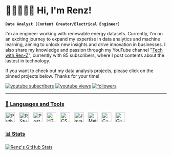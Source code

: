 <!-- Bio -->
# 👨‍💻👨🏻‍🔬 Hi, I'm Renz!

**`Data Analyst (Content Creator/Electrical Engineer)`**

I'm an engineer working with renewable energy datasets. Currently, I'm on an exciting journey to expand my expertise in data analytics and machine learning, aiming to unlock new insights and drive innovation in businesses. I also share my knowledge and passion through my YouTube channel "[Tech with Ren-Z](https://www.youtube.com/channel/UCsDobvS6DS9Yk1KJHd8K22A)", currently with 85 subscribers, where I post contents about the lastest in technology.

If you want to check out my data analysis projects, please click on the pinned projects below. Thanks for your time!

   <p align="left">
      <a href="https://www.youtube.com/TechwithRen-Z?sub_confirmation=1">
         <img alt="youtube subscribers" title="Subscribe to my YouTube channel" src="https://custom-icon-badges.demolab.com/youtube/channel/subscribers/UCsDobvS6DS9Yk1KJHd8K22A?color=%23E05D44&label=SUBSCRIBE&logo=video&logoColor=white&style=for-the-badge&labelColor=CE4630"/></a> 
      <a href="https://www.youtube.com/c/TechwithRen-Z">
         <img alt="youtube views" title="YouTube views" src="https://custom-icon-badges.demolab.com/youtube/channel/views/UCsDobvS6DS9Yk1KJHd8K22A?color=%23E1AD0E&logo=eye&logoColor=white&style=for-the-badge&labelColor=C79600"/></a>
      <a href="https://github.com/techWithRenZ?tab=followers">
         <img alt="followers" title="Follow me on Github" src="https://custom-icon-badges.demolab.com/github/followers/techWithRenZ?color=236ad3&labelColor=1155ba&style=for-the-badge&logo=person-add&label=Follow&logoColor=white"/>
   </p>

---

### 🧰 Languages and Tools

<img align="left" alt="Python" width="30px" style="padding-right:10px;" src="https://cdn.jsdelivr.net/gh/devicons/devicon/icons/python/python-plain.svg" />
<img align="left" alt="R Studio" width="30px" style="padding-right:10px;" src="https://cdn.jsdelivr.net/gh/devicons/devicon/icons/rstudio/rstudio-plain.svg" />
<img align="left" alt="PostgreSQL" width="30px" style="padding-right:10px;" src="https://cdn.jsdelivr.net/gh/devicons/devicon/icons/postgresql/postgresql-plain.svg" />
<img align="left" alt="HTML" width="30px" style="padding-right:10px;" src="https://cdn.jsdelivr.net/gh/devicons/devicon/icons/html5/html5-plain.svg" />
<img align="left" alt="CSS" width="30px" style="padding-right:10px;" src="https://cdn.jsdelivr.net/gh/devicons/devicon/icons/css3/css3-plain.svg" />
<img align="left" alt="JavaScript" width="30px" style="padding-right:10px;" src="https://cdn.jsdelivr.net/gh/devicons/devicon/icons/javascript/javascript-plain.svg" />
<img align="left" alt="Matlab" width="30px" style="padding-right:10px;" src="https://cdn.jsdelivr.net/gh/devicons/devicon/icons/matlab/matlab-plain.svg" />
<img align="left" alt="C++" width="30px" style="padding-right:10px;" src="https://cdn.jsdelivr.net/gh/devicons/devicon/icons/cplusplus/cplusplus-plain.svg" />
<img align="left" alt="GitHub" width="30px" style="padding-right:10px;" src="https://cdn.jsdelivr.net/gh/devicons/devicon/icons/github/github-original.svg" />
<br />

#

### 📊 Stats

![Renz's GitHub Stats](https://github-readme-stats.vercel.app/api?username=techWithRenZ&show_icons=true&theme=gruvbox)

<!-- ![GitHub Streak](https://streak-stats.demolab.com?user=techWithRenZ&theme=gruvbox&border_radius=4.5) -->

#
